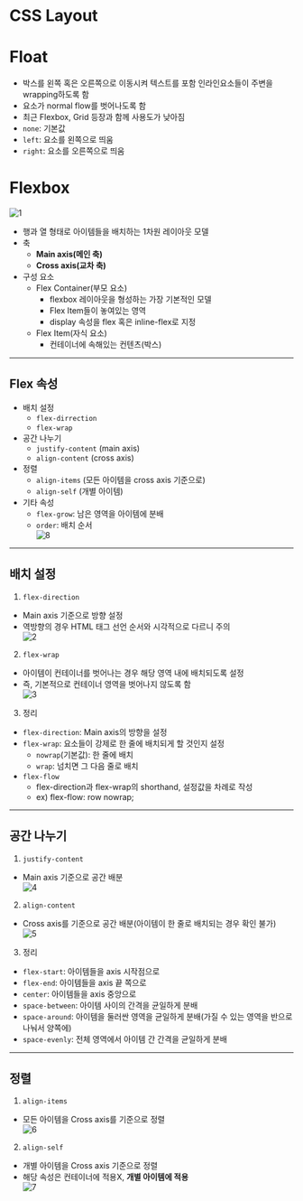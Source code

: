 # CSS Layout
# Float
- 박스를 왼쪽 혹은 오른쪽으로 이동시켜 텍스트를 포함 인라인요소들이 주변을 wrapping하도록 함
- 요소가 normal flow를 벗어나도록 함
- 최근 Flexbox, Grid 등장과 함께 사용도가 낮아짐
- `none`: 기본값
- `left`: 요소를 왼쪽으로 띄움
- `right`: 요소를 오른쪽으로 띄움

# Flexbox
![1](https://user-images.githubusercontent.com/108309396/223898603-898950ef-6e30-4c09-b8ab-6f6e3877cb23.png)  
- 행과 열 형태로 아이템들을 배치하는 1차원 레이아웃 모델
- 축
  - **Main axis(메인 축)**
  - **Cross axis(교차 축)**
- 구성 요소
  - Flex Container(부모 요소)
    - flexbox 레이아웃을 형성하는 가장 기본적인 모델
    - Flex Item들이 놓여있는 영역
    - display 속성을 flex 혹은 inline-flex로 지정
  - Flex Item(자식 요소)  
    - 컨테이너에 속해있는 컨텐츠(박스)
---
## Flex 속성
- 배치 설정
  - `flex-dirrection`
  - `flex-wrap`
- 공간 나누기
  - `justify-content` (main axis)
  - `align-content` (cross axis)
- 정렬
  - `align-items` (모든 아이템을 cross axis 기준으로)
  - `align-self` (개별 아이템)
- 기타 속성
  - `flex-grow`: 남은 영역을 아이템에 분배
  - `order`: 배치 순서  
![8](https://user-images.githubusercontent.com/108309396/223902001-ed9f2095-f276-4854-81cd-a9f785780335.png)  

---
## 배치 설정
1. `flex-direction`
- Main axis 기준으로 방향 설정
- 역방향의 경우 HTML 태그 선언 순서와 시각적으로 다르니 주의  
![2](https://user-images.githubusercontent.com/108309396/223901991-9f22e9f9-4a7e-406d-bbbe-b143caa66b41.png)  
2. `flex-wrap`
- 아이템이 컨테이너를 벗어나는 경우 해당 영역 내에 배치되도록 설정
- 즉, 기본적으로 컨테이너 영역을 벗어나지 않도록 함  
![3](https://user-images.githubusercontent.com/108309396/223901992-a82ec949-8ba6-4fc0-85df-a8231b77ca80.png)
3. 정리
- `flex-direction`: Main axis의 방향을 설정
- `flex-wrap`: 요소들이 강제로 한 줄에 배치되게 할 것인지 설정
  - `nowrap`(기본값): 한 줄에 배치
  - `wrap`: 넘치면 그 다음 줄로 배치
- `flex-flow`
  - flex-direction과 flex-wrap의 shorthand, 설정값을 차례로 작성
  - ex) flex-flow: row nowrap;
---
## 공간 나누기
1. `justify-content`
- Main axis 기준으로 공간 배분  
![4](https://user-images.githubusercontent.com/108309396/223901993-e9b84a32-5fb7-4429-b6be-0623a6bd7e28.png)  
2. `align-content`
- Cross axis를 기준으로 공간 배분(아이템이 한 줄로 배치되는 경우 확인 불가)  
![5](https://user-images.githubusercontent.com/108309396/223901994-459e4b04-c0de-48dc-818a-e54baf728e73.png)  
3. 정리
- `flex-start`: 아이템들을 axis 시작점으로
- `flex-end`: 아이템들을 axis 끝 쪽으로
- `center`: 아이템들을 axis 중앙으로
- `space-between`: 아이템 사이의 간격을 균일하게 분배
- `space-around`: 아이템을 둘러싼 영역을 균일하게 분배(가질 수 있는 영역을 반으로 나눠서 양쪽에)
- `space-evenly`: 전체 영역에서 아이템 간 간격을 균일하게 분배
---
## 정렬
1. `align-items`
- 모든 아이템을 Cross axis를 기준으로 정렬  
![6](https://user-images.githubusercontent.com/108309396/223901997-b800e231-94b3-453e-aeb1-e56b1ec70d64.png)
2. `align-self`
- 개별 아이템을 Cross axis 기준으로 정렬
- 해당 속성은 컨테이너에 적용X, **개별 아이템에 적용**  
![7](https://user-images.githubusercontent.com/108309396/223902000-77331ee8-57a9-4edc-9d46-7ffee497b522.png)  
